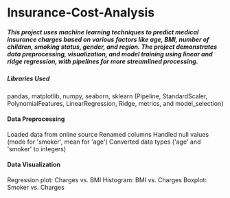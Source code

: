 # Insurance-Cost-Analysis

##### This project uses machine learning techniques to predict medical insurance charges based on various factors like age, BMI, number of children, smoking status, gender, and region. The project demonstrates data preprocessing, visualization, and model training using linear and ridge regression, with pipelines for more streamlined processing.

##### Libraries Used

pandas, matplotlib, numpy, seaborn, sklearn (Pipeline, StandardScaler, PolynomialFeatures, LinearRegression, Ridge, metrics, and model_selection)


#### Data Preprocessing
Loaded data from online source
Renamed columns
Handled null values (mode for 'smoker', mean for 'age')
Converted data types ('age' and 'smoker' to integers)
#### Data Visualization
Regression plot: Charges vs. BMI
Histogram: BMI vs. Charges
Boxplot: Smoker vs. Charges


